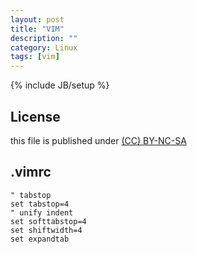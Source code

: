 ```yaml
---
layout: post
title: "VIM"
description: ""
category: Linux
tags: [vim]
---
```

{% include JB/setup %}
## License
this file is published under [(CC) BY-NC-SA](http://creativecommons.org/licenses/by-nc-sa/3.0/)

## .vimrc

    " tabstop
    set tabstop=4
    " unify indent
    set softtabstop=4
    set shiftwidth=4
    set expandtab
